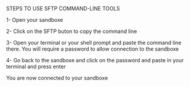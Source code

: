STEPS TO USE SFTP COMMAND-LINE TOOLS

1- Open your sandboxe

2- Click on the SFTP buton to copy the command line

3- Open your terminal or your shell prompt and paste the command line there. You will require a password to allow connection to the sandboxe

4- Go back to the sandboxe and click on the password and paste in your terminal and press enter

You are now connected to your sandboxe